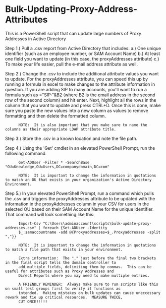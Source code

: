 # Bulk-Updating-Proxy-Address-Attributes

This is a PowerShell script that can update large numbers of Proxy Addresses in Active Directory

Step 1.)  Pull a .csv report from Active Directory that includes:
              a.)  One unique identifier (such as an employee number, or SAM Account Name)
              b.)  At least one field you want to update (in this case, the proxyAddresses attribute)
              c.)  To make your life easier, pull the e-mail address attribute as well.
              
Step 2.)  Change the .csv to include the additional attribute values you want to update.  For the proxyAddresses attribute, you can speed this up by
          running a formula in excel to make changes to the attribute information in question.  If you are adding SIP to many accounts, you'll want
          to run a formula such as ="SIP:"&B2 (where B2 is the email address in the second row of the second column) and hit enter.  Next, highlight
          all the rows in the column that you want to update and press CTRL+D.  Once this is done, make sure you paste the new values into a new 
          column as values to remove formatting and then delete the formatted column.
          
          NOTE:  It is also important that you make sure to name the columns as their appropriate LDAP attribute title. 
          
Step 3.)  Store the .csv in a known location and note the file path.

Step 4.)  Using the 'Get' cmdlet in an elevated PowerShell Prompt, run the following command:

          Get-ADUser -Filter * -SearchBase "OU=Knowledge,OU=Users,DC=companydomain,DC=com"
          
          NOTE:  It is important to change the information in quotations to match an OU that exists in your organization's Active Directory Environment.

Step 5.)  In your elevated PowerShell Prompt, run a command which pulls the .csv and triggers the proxyAddresses attribute to be
          updated with the information in the proxyAddresses column in your CSV for users in the selected OU based on their 
          SAM Account Name for the unique identifier.  That command will look something like this:
          
          Import-Csv "C:\Users\adminaccount\scripts\bulk-update-proxy-addresses.csv" | foreach {Set-ADUser -Identity 
          $_.samaccountname -add @{Proxyaddresses=$_.Proxyaddresses -split ","}}
          
          NOTE:  It is important to change the information in quotations to match a file path that exists in your environment.
  
          Extra information:  The "," just before the final two brackets in the final script tells the domain controller to
          add multiple fields, delimiting them by commas.  This can be useful for attributes such as Proxy Addresses and
          Direct Reports where you may need to make multiple entries.
          
          A FRIENDLY REMINDER:  Always make sure to run scripts like this on small test groups first to verify it functions as
          intended.  Making mistakes on bulk updates can cause uneccessary rework and tie up critical resources.  MEASURE TWICE,
          CUT ONCE!!!!!
          
